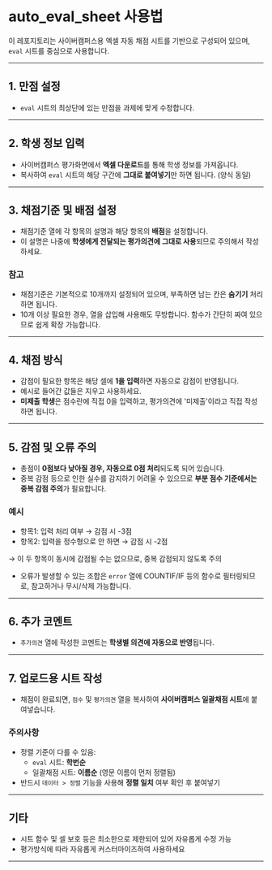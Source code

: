 # auto_eval_sheet 사용법

이 레포지토리는 사이버캠퍼스용 엑셀 자동 채점 시트를 기반으로 구성되어 있으며, `eval` 시트를 중심으로 사용합니다.

---

## 1. 만점 설정

- `eval` 시트의 최상단에 있는 만점을 과제에 맞게 수정합니다.

---

## 2. 학생 정보 입력

- 사이버캠퍼스 평가화면에서 **엑셀 다운로드**를 통해 학생 정보를 가져옵니다.
- 복사하여 `eval` 시트의 해당 구간에 **그대로 붙여넣기**만 하면 됩니다. (양식 동일)

---

## 3. 채점기준 및 배점 설정

- 채점기준 열에 각 항목의 설명과 해당 항목의 **배점**을 설정합니다.
- 이 설명은 나중에 **학생에게 전달되는 평가의견에 그대로 사용**되므로 주의해서 작성하세요.

### 참고
- 채점기준은 기본적으로 10개까지 설정되어 있으며, 부족하면 남는 칸은 **숨기기** 처리하면 됩니다.
- 10개 이상 필요한 경우, 열을 삽입해 사용해도 무방합니다. 함수가 간단히 짜여 있으므로 쉽게 확장 가능합니다.

---

## 4. 채점 방식

- 감점이 필요한 항목은 해당 셀에 **1을 입력**하면 자동으로 감점이 반영됩니다.
- 예시로 들어간 값들은 지우고 사용하세요.
- **미제출 학생**은 점수란에 직접 0을 입력하고, 평가의견에 '미제출'이라고 직접 작성하면 됩니다.

---

## 5. 감점 및 오류 주의

- 총점이 **0점보다 낮아질 경우, 자동으로 0점 처리**되도록 되어 있습니다.
- 중복 감점 등으로 인한 실수를 감지하기 어려울 수 있으므로 **부분 점수 기준에서는 중복 감점 주의**가 필요합니다.

### 예시
- 항목1: 입력 처리 여부 → 감점 시 -3점
- 항목2: 입력을 정수형으로 안 하면 → 감점 시 -2점

→ 이 두 항목이 동시에 감점될 수는 없으므로, 중복 감점되지 않도록 주의

- 오류가 발생할 수 있는 조합은 `error` 열에 COUNTIF/IF 등의 함수로 필터링되므로, 참고하거나 무시/삭제 가능합니다.

---

## 6. 추가 코멘트

- `추가의견` 열에 작성한 코멘트는 **학생별 의견에 자동으로 반영**됩니다.

---

## 7. 업로드용 시트 작성

- 채점이 완료되면, `점수` 및 `평가의견` 열을 복사하여 **사이버캠퍼스 일괄채점 시트**에 붙여넣습니다.

### 주의사항
- 정렬 기준이 다를 수 있음:
    - `eval` 시트: **학번순**
    - 일괄채점 시트: **이름순** (영문 이름이 먼저 정렬됨)
- 반드시 `데이터 > 정렬` 기능을 사용해 **정렬 일치** 여부 확인 후 붙여넣기

---

## 기타

- 시트 함수 및 셀 보호 등은 최소한으로 제한되어 있어 자유롭게 수정 가능
- 평가방식에 따라 자유롭게 커스터마이즈하여 사용하세요

---
